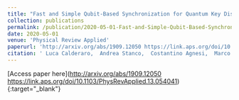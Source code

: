 ```yaml
---
title: "Fast and Simple Qubit-Based Synchronization for Quantum Key Distribution"
collection: publications
permalink: /publication/2020-05-01-Fast-and-Simple-Qubit-Based-Synchronization-for-Quantum-Key-Distribution
date: 2020-05-01
venue: 'Physical Review Applied'
paperurl: 'http://arxiv.org/abs/1909.12050 https://link.aps.org/doi/10.1103/PhysRevApplied.13.054041'
citation: ' Luca Calderaro,  Andrea Stanco,  Costantino Agnesi,  Marco Avesani,  Daniele Dequal,  Paolo Villoresi,  Giuseppe Vallone, &quot;Fast and Simple Qubit-Based Synchronization for Quantum Key Distribution.&quot; Physical Review Applied, 2020.'
---
```

[Access paper here](http://arxiv.org/abs/1909.12050 https://link.aps.org/doi/10.1103/PhysRevApplied.13.054041){:target="_blank"}
